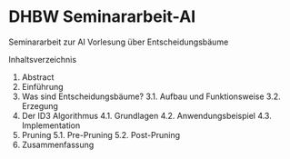 # DHBW Seminararbeit-AI

Seminararbeit zur AI Vorlesung über Entscheidungsbäume

Inhaltsverzeichnis

1. Abstract
2. Einführung
3. Was sind Entscheidungsbäume?
    3.1. Aufbau und Funktionsweise
    3.2. Erzegung
4. Der ID3 Algorithmus
    4.1. Grundlagen
    4.2. Anwendungsbeispiel
    4.3. Implementation
5. Pruning
    5.1. Pre-Pruning
    5.2. Post-Pruning
6. Zusammenfassung